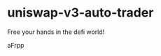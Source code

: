 # uniswap-v3-auto-trader
Free your hands in the defi world!









































aFrpp
